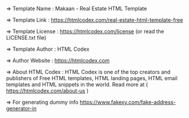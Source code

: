 
  =>  Template Name    : Makaan - Real Estate HTML Template

  =>  Template Link    : https://htmlcodex.com/real-estate-html-template-free

  =>  Template License : https://htmlcodex.com/license (or read the LICENSE.txt file)

  =>  Template Author  : HTML Codex

  =>  Author Website   : https://htmlcodex.com

  =>  About HTML Codex : HTML Codex is one of the top creators and publishers of Free HTML templates, HTML landing pages, HTML email templates and HTML snippets in the world. Read more at ( https://htmlcodex.com/about-us )

  => For generating dummy info https://www.fakexy.com/fake-address-generator-in